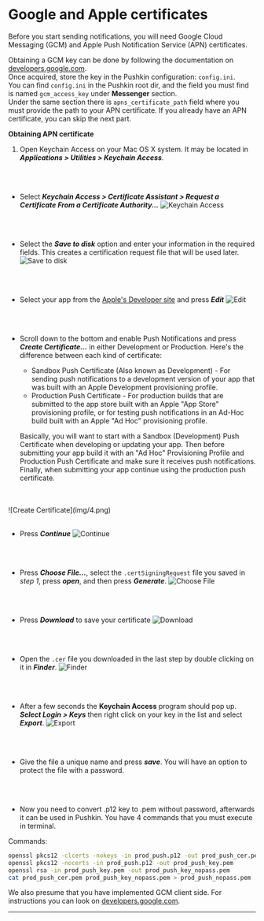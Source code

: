 
# Google and Apple certificates

Before you start sending notifications, you will need Google Cloud Messaging (GCM) and Apple Push Notification Service (APN) certificates.

Obtaining a GCM key can be done by following the documentation on 
[developers.google.com](https://developers.google.com/api-client-library/php/guide/aaa_apikeys#acquiring-an-api-key).   
Once acquired, store the key in the Pushkin configuration: `config.ini`.   
You can find `config.ini` in the Pushkin root dir, and the field you must find is named `gcm_access_key` under **Messenger** section.   
Under the same section there is `apns_certificate_path` field where you must provide the path to your APN certificate. If you already have an APN certificate, you can skip the next part.

**Obtaining APN certificate**

1. Open Keychain Access on your Mac OS X system. It may be located in ***Applications > Utilities > Keychain Access***.
<br/>
<br/>

* Select ***Keychain Access > Certificate Assistant > Request a Certificate From a Certificate Authority...***
	![Keychain Access](img/1.png)
<br/>
<br/>

* Select the ***Save to disk*** option and enter your information in the required fields. This creates a certification request file that will be used later.
	![Save to disk](img/2.png)
<br/>
<br/>

* Select your app from the [Apple's Developer site](https://developer.apple.com/account/ios/identifier/bundle) and press ***Edit***
	![Edit](img/3.png)
<br/>
<br/>

* Scroll down to the bottom and enable Push Notifications and press ***Create Certificate...*** in either Development or Production. Here's the difference between each kind of certificate:
	* Sandbox Push Certificate (Also known as Development) - For sending push notifications to a development version of your app that was built with an Apple Development provisioning profile.
	* Production Push Certificate - For production builds that are submitted to the app store built with an Apple "App Store" provisioning profile, or for testing push notifications in an Ad-Hoc build built with an Apple "Ad Hoc" provisioning profile.
	
	Basically, you will want to start with a Sandbox (Development) Push Certificate when developing or updating your app. Then before submitting your app build it with an "Ad Hoc" Provisioning Profile and Production Push Certificate and make sure it receives push notifications. Finally, when submitting your app continue using the production push certificate.
<br/>
<br/>
	![Create Certificate](img/4.png)
<br/>
<br/>

* Press ***Continue***
	![Continue](img/5.png)
<br/>
<br/>

* Press ***Choose File...***, select the `.certSigningRequest` file you saved in *step 1*, press ***open***, and then press ***Generate***.
	![Choose File](img/7.png)
<br/>
<br/>

* Press ***Download*** to save your certificate
	![Download](img/8.png)
<br/>
<br/>

* Open the `.cer` file you downloaded in the last step by double clicking on it in ***Finder***.
	![Finder](img/9.png)
<br/>
<br/>

* After a few seconds the **Keychain Access** program should pop up. ***Select Login > Keys*** then right click on your key in the list and select ***Export***.
	![Export](img/10.png)
<br/>
<br/>

* Give the file a unique name and press ***save***. You will have an option to protect the file with a password. 
<br/>
<br/>

* Now you need to convert .p12 key to .pem without password, afterwards it can be used in Pushkin. You have 4 commands that you must execute in terminal.

Commands:
```bash
openssl pkcs12 -clcerts -nokeys -in prod_push.p12 -out prod_push_cer.pem
openssl pkcs12 -nocerts -in prod_push.p12 -out prod_push_key.pem
openssl rsa -in prod_push_key.pem -out prod_push_key_nopass.pem
cat prod_push_cer.pem prod_push_key_nopass.pem > prod_push_nopass.pem
```

We also presume that you have implemented GCM client side. For instructions you can look on [developers.google.com](https://developers.google.com/cloud-messaging/android/client).

---
